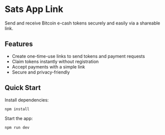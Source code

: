# Sats App Link

Send and receive Bitcoin e-cash tokens securely and easily via a shareable link.

## Features
- Create one-time-use links to send tokens and payment requests
- Claim tokens instantly without registration
- Accept payments with a simple link
- Secure and privacy-friendly

## Quick Start

Install dependencies:
```bash
npm install
```

Start the app:
```bash
npm run dev
```
